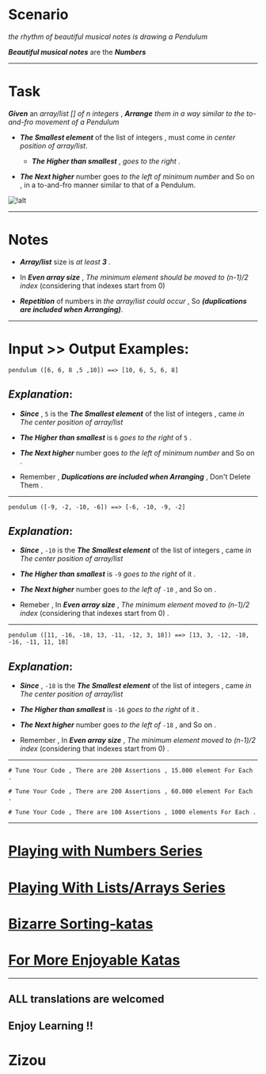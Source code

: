 # Scenario 

*the rhythm of beautiful musical notes is drawing a Pendulum* 

**_Beautiful musical notes_** are the **_Numbers_**

___

# Task

**_Given_** an *array/list [] of n integers* , **_Arrange_** *them in a way similar to the to-and-fro movement of a Pendulum* 

* **_The Smallest element_** of the list of integers , must come *in center position of array/list*.

  * **_The Higher than smallest_** , *goes to the right* . 

* **_The Next higher_** number goes *to the left of minimum number* and So on , in a to-and-fro manner similar to that of a Pendulum.


 ![!alt](https://i.imgur.com/xWoPbdq.png) 

___

# Notes

* **_Array/list_** size is *at least **_3_*** .

* In **_Even array size_** , *The minimum element should be moved to (n-1)/2 index* (considering that indexes start from 0)

* **_Repetition_** of numbers in *the array/list could occur* , So **_(duplications are included when Arranging)_**.
____

# Input >> Output Examples:

```
pendulum ([6, 6, 8 ,5 ,10]) ==> [10, 6, 5, 6, 8]
```

## **_Explanation_**:

* **_Since_** , `5` is the **_The Smallest element_** of the list of integers , came *in The center position of array/list*

* **_The Higher than smallest_** is `6`  *goes to the right* of `5` .  

* **_The Next higher_** number goes *to the left of minimum number* and So on .

* Remember , **_Duplications are included when Arranging_** , Don't Delete Them .
____

```
pendulum ([-9, -2, -10, -6]) ==> [-6, -10, -9, -2]
```

## **_Explanation_**:

* **_Since_** , `-10` is the **_The Smallest element_** of the list of integers , came *in The center position of array/list*

* **_The Higher than smallest_** is `-9`  *goes to the right* of it .  

* **_The Next higher_** number goes *to the left of* `-10` , and So on .

* Remeber , In **_Even array size_** , *The minimum element moved to (n-1)/2 index* (considering that indexes start from 0) .
____

```
pendulum ([11, -16, -18, 13, -11, -12, 3, 18]) ==> [13, 3, -12, -18, -16, -11, 11, 18]
```

## **_Explanation_**:

* **_Since_** , `-18` is the **_The Smallest element_** of the list of integers , came *in The center position of array/list*

* **_The Higher than smallest_** is `-16`  *goes to the right* of it .  

* **_The Next higher_** number goes *to the left of*  `-18` , and So on .

* Remember , In **_Even array size_** , *The minimum element moved to (n-1)/2 index* (considering that indexes start from 0) .

____

```if:rust,clojure,cobol
# Tune Your Code , There are 200 Assertions , 15.000 element For Each .
```
```if-not:rust,clojure,prolog,cobol
# Tune Your Code , There are 200 Assertions , 60.000 element For Each .
```
```if:prolog
# Tune Your Code , There are 100 Assertions , 1000 elements For Each .
```
___


# [Playing with Numbers Series](https://www.codewars.com/collections/playing-with-numbers)

# [Playing With Lists/Arrays Series](https://www.codewars.com/collections/playing-with-lists-slash-arrays)

# [Bizarre Sorting-katas](https://www.codewars.com/collections/bizarre-sorting-katas)

# [For More Enjoyable Katas](http://www.codewars.com/users/MrZizoScream/authored)
___

## ALL translations are welcomed

## Enjoy Learning !!
# Zizou
